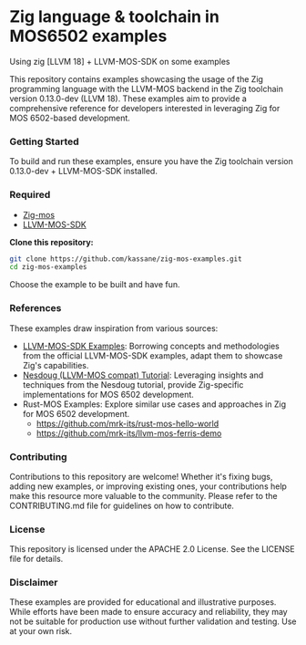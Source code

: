 # Zig language & toolchain in MOS6502 examples

Using zig [LLVM 18] + LLVM-MOS-SDK on some examples

This repository contains examples showcasing the usage of the Zig programming language
with the LLVM-MOS backend in the Zig toolchain version 0.13.0-dev (LLVM 18). These examples
aim to provide a comprehensive reference for developers interested in leveraging Zig for
MOS 6502-based development.

### Getting Started

To build and run these examples, ensure you have the Zig toolchain version 0.13.0-dev + LLVM-MOS-SDK installed.

### Required

- [Zig-mos](https://github.com/kassane/zig-mos-bootstrap/releases)
- [LLVM-MOS-SDK](https://github.com/llvm-mos/llvm-mos-sdk/releases)

**Clone this repository:**

```bash
git clone https://github.com/kassane/zig-mos-examples.git
cd zig-mos-examples
```

Choose the example to be built and have fun.

### References

These examples draw inspiration from various sources:

- [LLVM-MOS-SDK Examples](https://github.com/llvm-mos/llvm-mos-sdk/tree/main/examples): Borrowing concepts and methodologies from the official LLVM-MOS-SDK examples, adapt them to showcase Zig's capabilities.
- [Nesdoug (LLVM-MOS compat) Tutorial](https://github.com/mysterymath/nesdoug-llvm): Leveraging insights and techniques from the Nesdoug tutorial, provide Zig-specific implementations for MOS 6502 development.
- Rust-MOS Examples: Explore similar use cases and approaches in Zig for MOS 6502 development.
    - https://github.com/mrk-its/rust-mos-hello-world
    - https://github.com/mrk-its/llvm-mos-ferris-demo


### Contributing

Contributions to this repository are welcome! Whether it's fixing bugs, adding new examples, or improving existing ones, your contributions help make this resource more valuable to the community. Please refer to the CONTRIBUTING.md file for guidelines on how to contribute.

### License

This repository is licensed under the APACHE 2.0 License. See the LICENSE file for details.


### Disclaimer

These examples are provided for educational and illustrative purposes. While efforts have been made to ensure accuracy and reliability, they may not be suitable for production use without further validation and testing. Use at your own risk.
